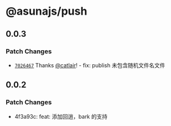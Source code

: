 # @asunajs/push

## 0.0.3

### Patch Changes

- [`7026467`](https://github.com/asunajs/asign/commit/702646775ef268fc2d3346cfba46a948b4ae06a9) Thanks [@catlair](https://github.com/catlair)! - fix: publish 未包含随机文件名文件

## 0.0.2

### Patch Changes

- 4f3a93c: feat: 添加回逍，bark 的支持
